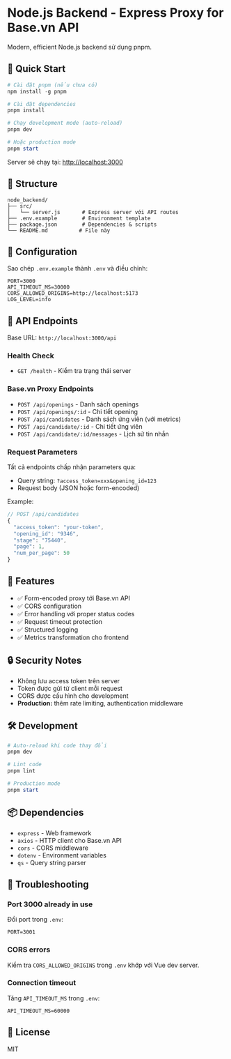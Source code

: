 # Node.js Backend - Express Proxy for Base.vn API

Modern, efficient Node.js backend sử dụng pnpm.

## 🚀 Quick Start

```powershell
# Cài đặt pnpm (nếu chưa có)
npm install -g pnpm

# Cài đặt dependencies
pnpm install

# Chạy development mode (auto-reload)
pnpm dev

# Hoặc production mode
pnpm start
```

Server sẽ chạy tại: <http://localhost:3000>

## 📁 Structure

```text
node_backend/
├── src/
│   └── server.js       # Express server với API routes
├── .env.example        # Environment template
├── package.json        # Dependencies & scripts
└── README.md          # File này
```

## 🔧 Configuration

Sao chép `.env.example` thành `.env` và điều chỉnh:

```env
PORT=3000
API_TIMEOUT_MS=30000
CORS_ALLOWED_ORIGINS=http://localhost:5173
LOG_LEVEL=info
```

## 🔗 API Endpoints

Base URL: `http://localhost:3000/api`

### Health Check

- `GET /health` - Kiểm tra trạng thái server

### Base.vn Proxy Endpoints

- `POST /api/openings` - Danh sách openings
- `POST /api/openings/:id` - Chi tiết opening
- `POST /api/candidates` - Danh sách ứng viên (với metrics)
- `POST /api/candidate/:id` - Chi tiết ứng viên
- `POST /api/candidate/:id/messages` - Lịch sử tin nhắn

### Request Parameters

Tất cả endpoints chấp nhận parameters qua:

- Query string: `?access_token=xxx&opening_id=123`
- Request body (JSON hoặc form-encoded)

Example:

```javascript
// POST /api/candidates
{
  "access_token": "your-token",
  "opening_id": "9346",
  "stage": "75440",
  "page": 1,
  "num_per_page": 50
}
```

## 🎯 Features

- ✅ Form-encoded proxy tới Base.vn API
- ✅ CORS configuration
- ✅ Error handling với proper status codes
- ✅ Request timeout protection
- ✅ Structured logging
- ✅ Metrics transformation cho frontend

## 🔒 Security Notes

- Không lưu access token trên server
- Token được gửi từ client mỗi request
- CORS được cấu hình cho development
- **Production:** thêm rate limiting, authentication middleware

## 🛠️ Development

```powershell
# Auto-reload khi code thay đổi
pnpm dev

# Lint code
pnpm lint

# Production mode
pnpm start
```

## 📦 Dependencies

- `express` - Web framework
- `axios` - HTTP client cho Base.vn API
- `cors` - CORS middleware
- `dotenv` - Environment variables
- `qs` - Query string parser

## 🐛 Troubleshooting

### Port 3000 already in use

Đổi port trong `.env`:

```env
PORT=3001
```

### CORS errors

Kiểm tra `CORS_ALLOWED_ORIGINS` trong `.env` khớp với Vue dev server.

### Connection timeout

Tăng `API_TIMEOUT_MS` trong `.env`:

```env
API_TIMEOUT_MS=60000
```

## 📝 License

MIT
